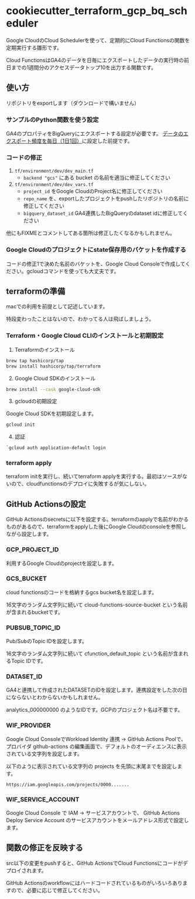 # cookiecutter_terraform_gcp_bq_scheduler

Google CloudのCloud Schedulerを使って、定期的にCloud Functionsの関数を定期実行する雛形です。

Cloud FunctionsはGA4のデータを日毎にエクスポートしたデータの実行時の前日までの1週間分のアクセスデータトップ10を出力する関数です。

## 使い方

リポジトリをexportします（ダウンロードで構いません）

### サンプルのPython関数を使う設定

GA4のプロパティをBigQueryにエクスポートする設定が必要です。
[データのエクスポート頻度を毎日（1日1回）](https://support.google.com/analytics/answer/9823238?sjid=1396493425660618586-AP#step3&zippy=%2Cこの記事の内容)に設定した前提です。

### コードの修正

1. `tf/environment/dev/dev_main.tf`
   - `backend "gcs"` にある bucket の名前を適当に修正してください
2. `tf/environment/dev/dev_vars.tf`
   - `project_id` をGoogle CloudのProject名に修正してください
   - `repo_name` を、exportしたプロジェクトをpushしたリポジトリの名前に修正してください
   - `bigquery_dataset_id` GA4連携したBigQueryのdataset idに修正してください

他にもFIXMEとコメントしてある箇所は修正したくなるかもしれません。

### Google Cloudのプロジェクトにstate保存用のバケットを作成する

コードの修正1で決めた名前のバケットを、Google Cloud Consoleで作成してください。gcloudコマンドを使っても大丈夫です。

## terraformの準備

macでの利用を前提として記述しています。

特段変わったことはないので、わかってる人は飛ばしましょう。

### Terraform・Google Cloud CLIのインストールと初期設定

1. Terraformのインストール

```sh
brew tap hashicorp/tap
brew install hashicorp/tap/terraform
```

2. Google Cloud SDKのインストール

```sh
brew install --cask google-cloud-sdk
```

3. gcloudの初期設定

Google Cloud SDKを初期設定します。

```sh
gcloud init
```

4. 認証

```sh
`gcloud auth application-default login
```

### terraform apply

terraform initを実行し、続いてterraform applyを実行する。最初はソースがないので、cloudfunctionsのデプロイに失敗するが気にしない。

## GitHub Actionsの設定

GitHub Actionsのsecretsに以下を設定する。terraformのapplyで名前がわかるものがあるので、terraformをapplyした後にGoogle Cloudのconsoleを参照しながら設定します。

### GCP_PROJECT_ID

利用するGoogle Cloudのprojectを設定します。

### GCS_BUCKET

cloud functionsのコードを格納するgcs bucket名を設定します。

16文字のランダム文字列に続いて cloud-functions-source-bucket という名前が含まれるbucketです。

### PUBSUB_TOPIC_ID

Pub/SubのTopic IDを設定します。

16文字のランダム文字列に続いて cfunction_default_topic という名前が含まれるTopic IDです。

### DATASET_ID

GA4と連携して作成されたDATASETのIDを設定します。連携設定をした次の日にならないとわからないかもしれません。

analytics_000000000 のようなIDです。GCPのプロジェクト名は不要です。

### WIF_PROVIDER

Google Cloud ConsoleでWorkload Identity 連携 → GitHub Actions Poolで、プロバイダ github-actions の編集画面で、デフォルトのオーディエンスに表示されている文字列を設定します。

以下のように表示されている文字列の projects を先頭に末尾までを設定します。

`https://iam.googleapis.com/projects/0000.......`

### WIF_SERVICE_ACCOUNT

Google Cloud Console で IAM → サービスアカウントで、 GitHub Actions Deploy Service Account のサービスアカウントをメールアドレス形式で設定します。

## 関数の修正を反映する

src以下の変更をpushすると、GitHub ActionsでCloud Functionsにコードがデプロイされます。

GitHub Actionsのworkflowにはハードコードされているものがいろいろありますので、必要に応じて修正してください。
